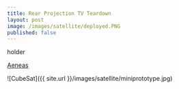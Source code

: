 ```yaml
---
title: Rear Projection TV Teardown
layout: post
image: /images/satellite/deployed.PNG
published: false
---
```


holder
<!-- more -->

[Aeneas](http://www.isi.edu/projects/serc/aeneas)

![CubeSat]({{ site.url }}/images/satellite/miniprototype.jpg)
